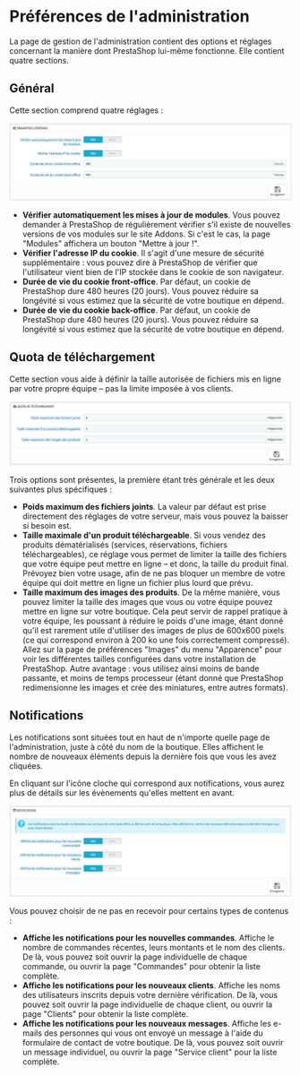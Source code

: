 # Préférences de l'administration

La page de gestion de l'administration contient des options et réglages concernant la manière dont PrestaShop lui-même fonctionne. Elle contient quatre sections.

## Général <a href="#preferencesdeladministration-general" id="preferencesdeladministration-general"></a>

Cette section comprend quatre réglages :

![](../../../.gitbook/assets/52298455.png)

* **Vérifier automatiquement les mises à jour de modules**. Vous pouvez demander à PrestaShop de régulièrement vérifier s'il existe de nouvelles versions de vos modules sur le site Addons. Si c'est le cas, la page "Modules" affichera un bouton "Mettre à jour !".
* **Vérifier l'adresse IP du cookie**. Il s'agit d'une mesure de sécurité supplémentaire : vous pouvez dire à PrestaShop de vérifier que l'utilisateur vient bien de l'IP stockée dans le cookie de son navigateur.
* **Durée de vie du cookie front-office**. Par défaut, un cookie de PrestaShop dure 480 heures (20 jours). Vous pouvez réduire sa longévité si vous estimez que la sécurité de votre boutique en dépend.
* **Durée de vie du cookie back-office**. Par défaut, un cookie de PrestaShop dure 480 heures (20 jours). Vous pouvez réduire sa longévité si vous estimez que la sécurité de votre boutique en dépend.

## Quota de téléchargement <a href="#preferencesdeladministration-quotadetelechargement" id="preferencesdeladministration-quotadetelechargement"></a>

Cette section vous aide à définir la taille autorisée de fichiers mis en ligne par votre propre équipe – pas la limite imposée à vos clients.

![](../../../.gitbook/assets/52298456.png)

Trois options sont présentes, la première étant très générale et les deux suivantes plus spécifiques :

* **Poids maximum des fichiers joints**. La valeur par défaut est prise directement des réglages de votre serveur, mais vous pouvez la baisser si besoin est.
* **Taille maximale d'un produit téléchargeable**. Si vous vendez des produits dématérialisés (services, réservations, fichiers téléchargeables), ce réglage vous permet de limiter la taille des fichiers que votre équipe peut mettre en ligne – et donc, la taille du produit final. Prévoyez bien votre usage, afin de ne pas bloquer un membre de votre équipe qui doit mettre en ligne un fichier plus lourd que prévu.
* **Taille maximum des images des produits**. De la même manière, vous pouvez limiter la taille des images que vous ou votre équipe pouvez mettre en ligne sur votre boutique. Cela peut servir de rappel pratique à votre équipe, les poussant à réduire le poids d'une image, étant donné qu'il est rarement utile d'utiliser des images de plus de 600x600 pixels (ce qui correspond environ à 200 ko une fois correctement compressé). Allez sur la page de préférences "Images" du menu "Apparence" pour voir les différentes tailles configurées dans votre installation de PrestaShop. Autre avantage : vous utilisez ainsi moins de bande passante, et moins de temps processeur (étant donné que PrestaShop redimensionne les images et crée des miniatures, entre autres formats).

## Notifications <a href="#preferencesdeladministration-notifications" id="preferencesdeladministration-notifications"></a>

Les notifications sont situées tout en haut de n'importe quelle page de l'administration, juste à côté du nom de la boutique. Elles affichent le nombre de nouveaux éléments depuis la dernière fois que vous les avez cliquées.

En cliquant sur l'icône cloche qui correspond aux notifications, vous aurez plus de détails sur les évènements qu'elles mettent en avant.

![](../../../.gitbook/assets/52298457.png)

Vous pouvez choisir de ne pas en recevoir pour certains types de contenus :

* **Affiche les notifications pour les nouvelles commandes**. Affiche le nombre de commandes récentes, leurs montants et le nom des clients. De là, vous pouvez soit ouvrir la page individuelle de chaque commande, ou ouvrir la page "Commandes" pour obtenir la liste complète.
* **Affiche les notifications pour les nouveaux clients**. Affiche les noms des utilisateurs inscrits depuis votre dernière vérification. De là, vous pouvez soit ouvrir la page individuelle de chaque client, ou ouvrir la page "Clients" pour obtenir la liste complète.
* **Affiche les notifications pour les nouveaux messages**. Affiche les e-mails des personnes qui vous ont envoyé un message à l'aide du formulaire de contact de votre boutique. De là, vous pouvez soit ouvrir un message individuel, ou ouvrir la page "Service client" pour la liste complète.
